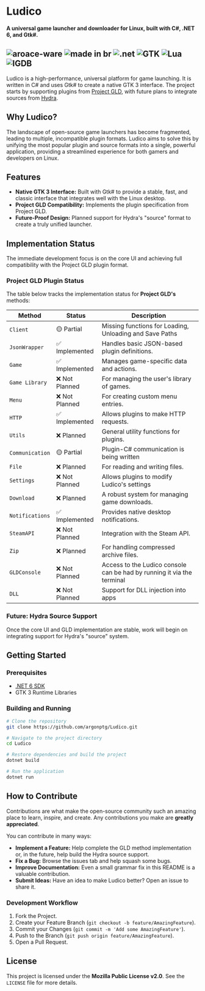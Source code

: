# Ludico

**A universal game launcher and downloader for Linux, built with C#, .NET 6, and Gtk#.**

![aroace-ware](https://pride-badges.pony.workers.dev/static/v1?label=aroace-ware&stripeWidth=6&stripeColors=DA8700,E4C600,FFFFFF,5EA8D5,1F3653) ![made in br](https://raw.githubusercontent.com/pedromxavier/flag-badges/main/badges/BR.svg) ![.net](https://img.shields.io/badge/.NET-512BD4.svg?style=flat&logo=dotnet&logoColor=white) ![GTK](https://img.shields.io/badge/GTK-7FE719.svg?style=flat&logo=GTK&logoColor=white) ![Lua](https://img.shields.io/badge/Lua-2C2D72.svg?style=flat&logo=Lua&logoColor=white) ![IGDB](https://img.shields.io/badge/IGDB-9147FF.svg?style=flat&logo=IGDB&logoColor=white)
---

Ludico is a high-performance, universal platform for game launching. It is written in C# and uses Gtk# to create a native GTK 3 interface. The project starts by supporting plugins from [Project GLD](https://github.com/Y0URD34TH/Project-GLD), with future plans to integrate sources from [Hydra](https://github.com/hydralauncher/hydra).

## Why Ludico?

The landscape of open-source game launchers has become fragmented, leading to multiple, incompatible plugin formats. Ludico aims to solve this by unifying the most popular plugin and source formats into a single, powerful application, providing a streamlined experience for both gamers and developers on Linux.

## Features

  - **Native GTK 3 Interface:** Built with Gtk# to provide a stable, fast, and classic interface that integrates well with the Linux desktop.
  - **Project GLD Compatibility:** Implements the plugin specification from Project GLD.
  - **Future-Proof Design:** Planned support for Hydra's "source" format to create a truly unified launcher.

## Implementation Status

The immediate development focus is on the core UI and achieving full compatibility with the Project GLD plugin format.

### Project GLD Plugin Status

The table below tracks the implementation status for **Project GLD's** methods:

| Method        | Status     | Description                                     |
|---------------|------------|-------------------------------------------------|
| `Client`      | 🟡 Partial | Missing functions for Loading, Unloading and Save Paths |
| `JsonWrapper` | ✅ Implemented | Handles basic JSON-based plugin definitions.    |
| `Game`        | ✅ Implemented | Manages game-specific data and actions.         |
| `Game Library`| ❌ Not Planned | For managing the user's library of games.       |
| `Menu`        | ❌ Not Planned | For creating custom menu entries.               |
| `HTTP`        | ✅ Implemented | Allows plugins to make HTTP requests.           |
| `Utils`       | ❌ Planned | General utility functions for plugins.          |
| `Communication`| 🟡 Partial | Plugin-C# communication is being written  |
| `File`        | ❌ Planned | For reading and writing files.                  |
| `Settings`    | ❌ Not Planned | Allows plugins to modify Ludico's settings   |
| `Download`    | ❌ Planned | A robust system for managing game downloads.    |
| `Notifications`| ✅ Implemented | Provides native desktop notifications.          |
| `SteamAPI`    | ❌ Not Planned | Integration with the Steam API.                 |
| `Zip`         | ❌ Planned | For handling compressed archive files.          |
| `GLDConsole`  | ❌ Not Planned | Access to the Ludico console can be had by running it via the terminal |
| `DLL`         | ❌ Not Planned | Support for DLL injection into apps |

### Future: Hydra Source Support

Once the core UI and GLD implementation are stable, work will begin on integrating support for Hydra's "source" system.

## Getting Started

### Prerequisites

  * [.NET 6 SDK](https://dotnet.microsoft.com/download/dotnet/6.0)
  * GTK 3 Runtime Libraries

### Building and Running

```bash
# Clone the repository
git clone https://github.com/argonptg/Ludico.git

# Navigate to the project directory
cd Ludico

# Restore dependencies and build the project
dotnet build

# Run the application
dotnet run
```

## How to Contribute

Contributions are what make the open-source community such an amazing place to learn, inspire, and create. Any contributions you make are **greatly appreciated**.

You can contribute in many ways:

  * **Implement a Feature:** Help complete the GLD method implementation or, in the future, help build the Hydra source support.
  * **Fix a Bug:** Browse the issues tab and help squash some bugs.
  * **Improve Documentation:** Even a small grammar fix in this README is a valuable contribution.
  * **Submit Ideas:** Have an idea to make Ludico better? Open an issue to share it.

### Development Workflow

1.  Fork the Project.
2.  Create your Feature Branch (`git checkout -b feature/AmazingFeature`).
3.  Commit your Changes (`git commit -m 'Add some AmazingFeature'`).
4.  Push to the Branch (`git push origin feature/AmazingFeature`).
5.  Open a Pull Request.

## License

This project is licensed under the **Mozilla Public License v2.0**. See the `LICENSE` file for more details.